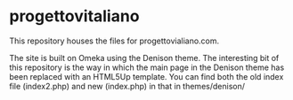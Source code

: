 # progettovitaliano

This repository houses the files for progettovialiano.com. 

The site is built on Omeka using the Denison theme. The interesting bit of this repository is the way in which the main page in the Denison theme has been replaced with an HTML5Up template. You can find both the old index file (index2.php) and new (index.php) in that in themes/denison/
